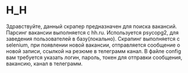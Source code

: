 # H_H
Здравствуйте, данный скрапер предназначен для поиска вакансий. 
Парсинг вакансии выполняется с hh.ru. Используется psycopg2, для заведения пользователей в базу(локально). 
Скрапинг выполняется c selenium, при появлении новой вакансии, отправляется сообщение о новой записи, ссылкой на резюме 
в телеграмм канал. В файле config вам требуется указать логин, пароль, токен для отправки сообщения, вакансию, 
канал в телеграмм.     
